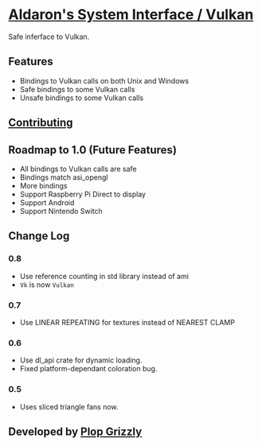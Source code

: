 # [Aldaron's System Interface / Vulkan](https://crates.io/crates/asi_vulkan)
Safe inferface to Vulkan.

## Features
* Bindings to Vulkan calls on both Unix and Windows
* Safe bindings to some Vulkan calls
* Unsafe bindings to some Vulkan calls

## [Contributing](http://plopgrizzly.com/contributing/en#contributing)

## Roadmap to 1.0 (Future Features)
* All bindings to Vulkan calls are safe
* Bindings match asi\_opengl
* More bindings
* Support Raspberry Pi Direct to display
* Support Android
* Support Nintendo Switch

## Change Log
### 0.8
* Use reference counting in std library instead of ami
* `Vk` is now `Vulkan`

### 0.7
* Use LINEAR REPEATING for textures instead of NEAREST CLAMP

### 0.6
* Use dl\_api crate for dynamic loading.
* Fixed platform-dependant coloration bug.

### 0.5
* Uses sliced triangle fans now.

## Developed by [Plop Grizzly](http://plopgrizzly.com)
